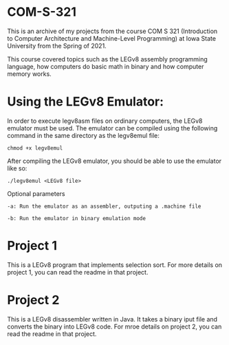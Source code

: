 # COM-S-321
This is an archive of my projects from the course COM S 321 (Introduction to Computer Architecture and Machine-Level Programming) at Iowa State University from the Spring of 2021.

This course covered topics such as the LEGv8 assembly programming language, how computers do basic math in binary and how computer memory works.

# Using the LEGv8 Emulator:
In order to execute legv8asm files on ordinary computers, the LEGv8 emulator must be used. The emulator can be compiled using the following command in the same directory as the legv8emul file:
```
chmod +x legv8emul
```
After compiling the LEGv8 emulator, you should be able to use the emulator like so:
```
./legv8emul <LEGv8 file>
```
Optional parameters
``` 
-a: Run the emulator as an assembler, outputing a .machine file
```
 
```
-b: Run the emulator in binary emulation mode
```
# Project 1 
 This is a LEGv8 program that implements selection sort. For more details on project 1, you can read the readme in that project.

# Project 2 
This is a LEGv8 disassembler written in Java. It takes a binary iput file and converts the binary into LEGv8 code. For mroe details on project 2, you can read the readme in that project. 

